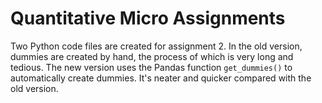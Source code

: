 # Quantitative Micro Assignments

Two Python code files are created for assignment 2. In the old version, dummies are created by hand, the process of which is very long and tedious. The new version uses the Pandas function `get_dummies()` to automatically create dummies. It's neater and quicker compared with the old version.
